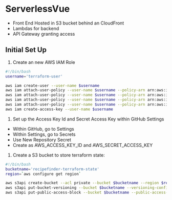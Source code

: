 # ServerlessVue

- Front End Hosted in S3 bucket behind an CloudFront
- Lambdas for backend
- API Gateway granting access

## Initial Set Up

1. Create an new AWS IAM Role
```bash
#!/bin/bash
username='terraform-user'

aws iam create-user --user-name $username
aws iam attach-user-policy --user-name $username --policy-arn arn:aws:iam::aws:policy/AmazonS3FullAccess
aws iam attach-user-policy --user-name $username --policy-arn arn:aws:iam::aws:policy/CloudFrontFullAccess
aws iam attach-user-policy --user-name $username --policy-arn arn:aws:iam::aws:policy/AWSLambdaFullAccess
aws iam attach-user-policy --user-name $username --policy-arn arn:aws:iam::aws:policy/AmazonAPIGatewayAdministrator
aws iam create-access-key --user-name $username
```
1. Set up the Access Key Id and Secret Access Key within GitHub Settings
- Within GitHub, go to Settings
- Within Settings, go to Secrets
- Use New Repository Secret
- Create as AWS_ACCESS_KEY_ID and AWS_SECRET_ACCESS_KEY

1. Create a S3 bucket to store terraform state:
```bash
#!/bin/bash
bucketname='recipefinder-terraform-state'
region=`aws configure get region`

aws s3api create-bucket --acl private --bucket $bucketname --region $region --profile recipefinder --create-bucket-configuration LocationConstraint=$region
aws s3api put-bucket-versioning --bucket $bucketname --versioning-configuration Status=Enabled
aws s3api put-public-access-block --bucket $bucketname --public-access-block-configuration "BlockPublicAcls=true,IgnorePublicAcls=true,BlockPublicPolicy=true,RestrictPublicBuckets=true"
```
